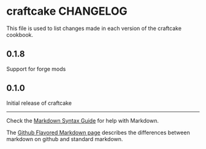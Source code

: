 craftcake CHANGELOG
===================

This file is used to list changes made in each version of the craftcake cookbook.

0.1.8
-----
Support for forge mods

0.1.0
-----
Initial release of craftcake

- - -
Check the [Markdown Syntax Guide](http://daringfireball.net/projects/markdown/syntax) for help with Markdown.

The [Github Flavored Markdown page](http://github.github.com/github-flavored-markdown/) describes the differences between markdown on github and standard markdown.
